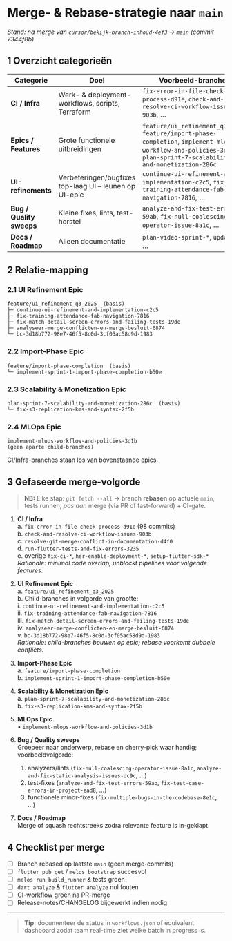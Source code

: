 # Merge- & Rebase-strategie naar `main`

_Stand: na merge van `cursor/bekijk-branch-inhoud-4ef3` → `main` (commit 7344f8b)_

## 1  Overzicht categorieën

| Categorie | Doel | Voorbeeld-branches |
|-----------|------|--------------------|
| **CI / Infra** | Werk- & deployment-workflows, scripts, Terraform | `fix-error-in-file-check-process-d91e`, `check-and-resolve-ci-workflow-issues-903b`, … |
| **Epics / Features** | Grote functionele uitbreidingen | `feature/ui_refinement_q3_2025`, `feature/import-phase-completion`, `implement-mlops-workflow-and-policies-3d1b`, `plan-sprint-7-scalability-and-monetization-286c` |
| **UI-refinements** | Verbeteringen/bugfixes top-laag UI – leunen op UI-epic | `continue-ui-refinement-and-implementation-c2c5`, `fix-training-attendance-fab-navigation-7816`, … |
| **Bug / Quality sweeps** | Kleine fixes, lints, test-herstel | `analyze-and-fix-test-errors-59ab`, `fix-null-coalescing-operator-issue-8a1c`, … |
| **Docs / Roadmap** | Alleen documentatie | `plan-video-sprint-*`, `update-*`, … |

## 2  Relatie‐mapping

### 2.1 UI Refinement Epic
```
feature/ui_refinement_q3_2025  (basis)
├─ continue-ui-refinement-and-implementation-c2c5
├─ fix-training-attendance-fab-navigation-7816
├─ fix-match-detail-screen-errors-and-failing-tests-19de
├─ analyseer-merge-conflicten-en-merge-besluit-6874
└─ bc-3d18b772-98e7-46f5-8c0d-3cf05ac58d9d-1983
```

### 2.2 Import-Phase Epic
```
feature/import-phase-completion  (basis)
└─ implement-sprint-1-import-phase-completion-b50e
```

### 2.3 Scalability & Monetization Epic
```
plan-sprint-7-scalability-and-monetization-286c  (basis)
└─ fix-s3-replication-kms-and-syntax-2f5b
```

### 2.4 MLOps Epic
```
implement-mlops-workflow-and-policies-3d1b
(geen aparte child-branches)
```

CI/Infra-branches staan los van bovenstaande epics.

## 3  Gefaseerde merge-volgorde

> **NB:** Elke stap: `git fetch --all` → branch **rebasen** op actuele `main`, tests runnen, _pas dan_ merge (via PR of fast-forward) + CI-gate.

1. **CI / Infra**  
   a. `fix-error-in-file-check-process-d91e` (98 commits)  
   b. `check-and-resolve-ci-workflow-issues-903b`  
   c. `resolve-git-merge-conflict-in-documentation-d4f0`  
   d. `run-flutter-tests-and-fix-errors-3235`  
   e. overige `fix-ci-*`, `her-enable-deployment-*`, `setup-flutter-sdk-*`  
   _Rationale: minimal code overlap, unblockt pipelines voor volgende features._

2. **UI Refinement Epic**  
   a. `feature/ui_refinement_q3_2025`  
   b. Child-branches in volgorde van grootte:  
      i. `continue-ui-refinement-and-implementation-c2c5`  
      ii. `fix-training-attendance-fab-navigation-7816`  
      iii. `fix-match-detail-screen-errors-and-failing-tests-19de`  
      iv. `analyseer-merge-conflicten-en-merge-besluit-6874`  
      v. `bc-3d18b772-98e7-46f5-8c0d-3cf05ac58d9d-1983`  
   _Rationale: child-branches bouwen op epic; rebase voorkomt dubbele conflicts._

3. **Import-Phase Epic**  
   a. `feature/import-phase-completion`  
   b. `implement-sprint-1-import-phase-completion-b50e`

4. **Scalability & Monetization Epic**  
   a. `plan-sprint-7-scalability-and-monetization-286c`  
   b. `fix-s3-replication-kms-and-syntax-2f5b`

5. **MLOps Epic**  
   • `implement-mlops-workflow-and-policies-3d1b`

6. **Bug / Quality sweeps**  
   Groepeer naar onderwerp, rebase en cherry-pick waar handig; voorbeeldvolgorde:  
   1. analyzers/lints (`fix-null-coalescing-operator-issue-8a1c`, `analyze-and-fix-static-analysis-issues-dc9c`, …)  
   2. test-fixes (`analyze-and-fix-test-errors-59ab`, `fix-test-case-errors-in-project-ead8`, …)  
   3. functionele minor-fixes (`fix-multiple-bugs-in-the-codebase-8e1c`, …)

7. **Docs / Roadmap**  
   Merge of squash rechtstreeks zodra relevante feature is in-geklapt.

## 4  Checklist per merge

- [ ] Branch rebased op laatste `main` (geen merge-commits)
- [ ] `flutter pub get` / `melos bootstrap` succesvol
- [ ] `melos run build_runner` & tests groen
- [ ] `dart analyze` & `flutter analyze` nul fouten
- [ ] CI-workflow groen na PR-merge
- [ ] Release-notes/CHANGELOG bijgewerkt indien nodig

---

> **Tip:** documenteer de status in `workflows.json` of equivalent dashboard zodat team real-time ziet welke batch in progress is.